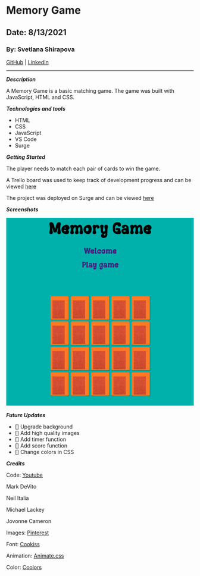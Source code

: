 # Memory Game

## Date: 8/13/2021

### By: Svetlana Shirapova

[GitHub](https://github.com/SvetLana203) | [LinkedIn](https://www.linkedin.com/in/svetlana-shirapova-aa9068219/)

***

***Description***

A Memory Game is a basic matching game. The game was built with JavaScript, HTML and CSS. 

***Technologies and tools***

* HTML
* CSS
* JavaScript
* VS Code
* Surge

***Getting Started***

The player needs to match each pair of cards to win the game.

A Trello board was used to keep track of development progress and can be viewed
[here](https://trello.com/b/YBfECx4z/simple-project-board)

The project was deployed on Surge and can be viewed [here](https://memory-gameSS.surge.sh)

***Screenshots***

![game](memorygame.png)


***Future Updates***

- [] Upgrade background
- [] Add high quality images
- [] Add timer function
- [] Add score function
- [] Change colors in CSS



***Credits***

Code: [Youtube](https://www.youtube.com/watch?v=zYS4J9m3SsU)

Mark DeVito

Neil Italia

Michael Lackey

Jovonne Cameron

Images: [Pinterest](https://www.pinterest.com/shirapovauu/_saved/)

Font: [Cookiss](https://www.dafont.com/cookiss.font)

Animation: [Animate.css](https://www.youjiadain.com/)

Color: [Coolors](https://coolors.co/palettes/popular)




